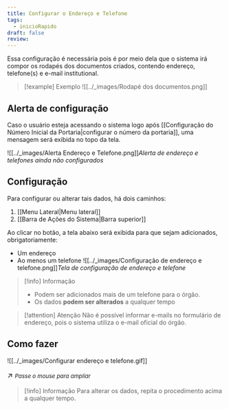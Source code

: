 ```yaml
---
title: Configurar o Endereço e Telefone
tags:
  - inicioRapido
draft: false
review:
---
```

Essa configuração é necessária pois é por meio dela que o sistema irá compor os rodapés dos documentos criados, contendo endereço, telefone(s) e e-mail institutional.

>[!example] Exemplo
> ![[../_images/Rodapé dos documentos.png]]
## Alerta de configuração

Caso o usuário esteja acessando o sistema logo após [[Configuração do Número Inicial da Portaria|configurar o número da portaria]], uma mensagem será exibida no topo da tela.

![[../_images/Alerta Endereço e Telefone.png]]*Alerta de endereço e telefones ainda não configurados*

## Configuração

Para configurar ou alterar tais dados, há dois caminhos:
1. [[Menu Lateral|Menu lateral]]
2. [[Barra de Ações do Sistema|Barra superior]]

Ao clicar no botão, a tela abaixo será exibida para que sejam adicionados, obrigatoriamente:
- Um endereço
- Ao menos um telefone
![[../_images/Configuração de endereço e telefone.png]]*Tela de configuração de endereço e telefone*

> [!info] Informação
> * Podem ser adicionados mais de um telefone para o órgão.
> * Os dados **podem ser alterados** a qualquer tempo

>[!attention] Atenção
>Não é  possível informar e-mails no formulário de endereço, pois o sistema utiliza o e-mail oficial do órgão.

## Como fazer


![[../_images/Configurar endereço e telefone.gif]]<p style="font-size: 1.2em;">↗️ <em style="font-size: small;">Passe o mouse para ampliar</em></p>

> [!info] Informação
> Para alterar os dados, repita o procedimento acima a qualquer tempo.


